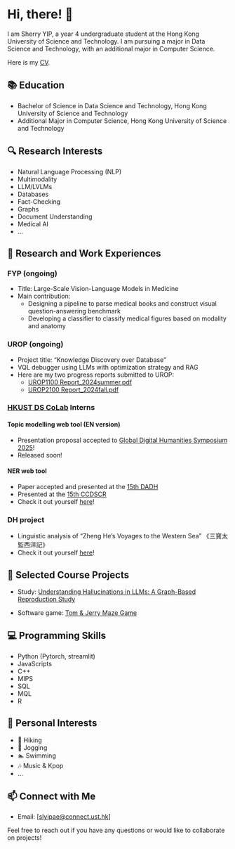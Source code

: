 # Hi, there! 👋

I am Sherry YIP, a year 4 undergraduate student at the Hong Kong University of Science and Technology. I am pursuing a major in Data Science and Technology, with an additional major in Computer Science.

Here is my [CV](assets/CV.pdf).

## 📚 Education
- Bachelor of Science in Data Science and Technology, Hong Kong University of Science and Technology
- Additional Major in Computer Science, Hong Kong University of Science and Technology

## 🔍 Research Interests
- Natural Language Processing (NLP)
- Multimodality
- LLM/LVLMs
- Databases
- Fact-Checking
- Graphs
- Document Understanding
- Medical AI 
- ...

## 🔬 Research and Work Experiences
### FYP (ongoing)
- Title: Large-Scale Vision-Language Models in Medicine
- Main contribution: 
    - Designing a pipeline to parse medical books and construct visual question-answering benchmark
    - Developing a classifier to classify medical figures based on modality and anatomy

### UROP (ongoing)
- Project title: “Knowledge Discovery over Database” 
- VQL debugger using LLMs with optimization strategy and RAG 
- Here are my two progress reports submitted to UROP:
    - [UROP1100 Report_2024summer.pdf](assets/UROP1100%20Report_2024summer.pdf)
    - [UROP2100 Report_2024fall.pdf](assets/UROP2100%20Report_2024fall.pdf)

### [HKUST DS CoLab](https://library.hkust.edu.hk/ds/ds-colab/) Interns
#### Topic modelling web tool (EN version)
- Presentation proposal accepted to [Global Digital Humanities Symposium 2025](https://msuglobaldh.org/)! 
- Released soon!

#### NER web tool
- Paper accepted and presented at the [15th DADH](https://sites.google.com/view/dadh2024/)
- Presented at the [15th CCDSCR](https://www.hkpl.gov.hk/tc/extension-activities/ccdscr2024/main-page.html)
- Check it out yourself [here](https://library.hkust.edu.hk/ds/project/p001/)!

### DH project
- Linguistic analysis of “Zheng He’s Voyages to the Western Sea” 《三寶太監西洋記》
- Check it out yourself [here](https://digitalhumanities.hkust.edu.hk/sanbao-zhenghe-voyages/)!

## 📂 Selected Course Projects
- Study: [Understanding Hallucinations in LLMs: A Graph-Based Reproduction Study](https://github.com/slyipae1/COMP4222-Course-Project)

- Software game: [Tom & Jerry Maze Game](https://github.com/charlieop/Comp3111F23G05)


## 💻 Programming Skills
- Python (Pytorch, streamlit)
- JavaScripts
- C++
- MIPS
- SQL
- MQL
- R

## 🎵 Personal Interests
- 🥾 Hiking
- 🏃 Jogging
- 🏊 Swimming
- 🎶 Music & Kpop
- ...

## 📫 Connect with Me
- Email: [slyipae@connect.ust.hk]

Feel free to reach out if you have any questions or would like to collaborate on projects!
